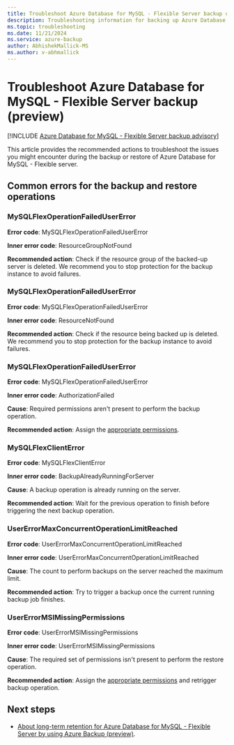 ```yaml
---
title: Troubleshoot Azure Database for MySQL - Flexible Server backup using Azure Backup
description: Troubleshooting information for backing up Azure Database for MySQL - Flexible server.
ms.topic: troubleshooting
ms.date: 11/21/2024
ms.service: azure-backup
author: AbhishekMallick-MS
ms.author: v-abhmallick
---
```


# Troubleshoot Azure Database for MySQL - Flexible Server backup (preview)

[!INCLUDE [Azure Database for MySQL - Flexible Server backup advisory](../../includes/backup-mysql-flexible-server-advisory.md)]

This article provides the recommended actions to troubleshoot the issues you might encounter during the backup or restore of Azure Database for MySQL - Flexible server.

## Common errors for the backup and restore operations


### MySQLFlexOperationFailedUserError

**Error code**: MySQLFlexOperationFailedUserError

**Inner error code**: ResourceGroupNotFound

**Recommended action**: Check if the resource group of the backed-up server is deleted. We recommend you to stop protection for the backup instance to avoid failures.

### MySQLFlexOperationFailedUserError

**Error code**: MySQLFlexOperationFailedUserError

**Inner error code**: ResourceNotFound

**Recommended action**: Check if the resource being backed up is deleted. We recommend you to stop protection for the backup instance to avoid failures.

### MySQLFlexOperationFailedUserError

**Error code**: MySQLFlexOperationFailedUserError

**Inner error code**: AuthorizationFailed

**Cause**: Required permissions aren't present to perform the backup operation.

**Recommended action**: Assign the [appropriate permissions](backup-azure-mysql-flexible-server-about.md#permissions-for-an-azure-database-for-mysql---flexible-server-backup).

### MySQLFlexClientError

**Error code**: MySQLFlexClientError

**Inner error code**: BackupAlreadyRunningForServer

**Cause**: A backup operation is already running on the server.

**Recommended action**: Wait for the previous operation to finish before triggering the next backup operation.

### UserErrorMaxConcurrentOperationLimitReached

**Error code**: UserErrorMaxConcurrentOperationLimitReached

**Inner error code**: UserErrorMaxConcurrentOperationLimitReached

**Cause**: The count to perform backups on the server reached the maximum limit.

**Recommended action**: Try to trigger a backup once the current running backup job finishes.

### UserErrorMSIMissingPermissions

**Error code**: UserErrorMSIMissingPermissions

**Inner error code**: UserErrorMSIMissingPermissions

**Cause**: The required set of permissions isn't present to perform the restore operation.

**Recommended action**: Assign the [appropriate permissions](backup-azure-mysql-flexible-server-about.md#permissions-for-an-azure-database-for-mysql---flexible-server-backup) and retrigger backup operation.

## Next steps

- [About long-term retention for Azure Database for MySQL - Flexible Server by using Azure Backup (preview)](backup-azure-mysql-flexible-server-about.md). 
